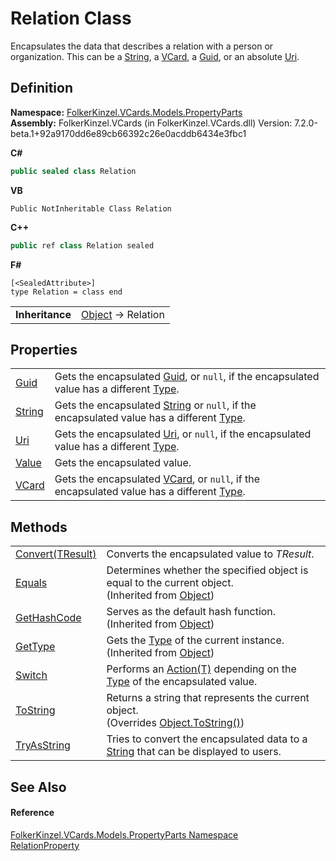 # Relation Class


Encapsulates the data that describes a relation with a person or organization. This can be a <a href="https://learn.microsoft.com/dotnet/api/system.string" target="_blank" rel="noopener noreferrer">String</a>, a <a href="23413828-9a4a-2851-b88b-84d0afcb0031.md">VCard</a>, a <a href="https://learn.microsoft.com/dotnet/api/system.guid" target="_blank" rel="noopener noreferrer">Guid</a>, or an absolute <a href="https://learn.microsoft.com/dotnet/api/system.uri" target="_blank" rel="noopener noreferrer">Uri</a>.



## Definition
**Namespace:** <a href="dbd283d2-4531-056c-7d94-281acad42316.md">FolkerKinzel.VCards.Models.PropertyParts</a>  
**Assembly:** FolkerKinzel.VCards (in FolkerKinzel.VCards.dll) Version: 7.2.0-beta.1+92a9170dd6e89cb66392c26e0acddb6434e3fbc1

**C#**
``` C#
public sealed class Relation
```
**VB**
``` VB
Public NotInheritable Class Relation
```
**C++**
``` C++
public ref class Relation sealed
```
**F#**
``` F#
[<SealedAttribute>]
type Relation = class end
```

<table><tr><td><strong>Inheritance</strong></td><td><a href="https://learn.microsoft.com/dotnet/api/system.object" target="_blank" rel="noopener noreferrer">Object</a>  →  Relation</td></tr>
</table>



## Properties
<table>
<tr>
<td><a href="2140a78e-71a9-62ff-eb34-48be1c9b328a.md">Guid</a></td>
<td>Gets the encapsulated <a href="https://learn.microsoft.com/dotnet/api/system.guid" target="_blank" rel="noopener noreferrer">Guid</a>, or <code>null</code>, if the encapsulated value has a different <a href="https://learn.microsoft.com/dotnet/api/system.type" target="_blank" rel="noopener noreferrer">Type</a>.</td></tr>
<tr>
<td><a href="6196999b-7be6-effb-82ec-c5f66d53266c.md">String</a></td>
<td>Gets the encapsulated <a href="https://learn.microsoft.com/dotnet/api/system.string" target="_blank" rel="noopener noreferrer">String</a> or <code>null</code>, if the encapsulated value has a different <a href="https://learn.microsoft.com/dotnet/api/system.type" target="_blank" rel="noopener noreferrer">Type</a>.</td></tr>
<tr>
<td><a href="0b1545e4-13b7-2b49-616d-68ca1b518456.md">Uri</a></td>
<td>Gets the encapsulated <a href="https://learn.microsoft.com/dotnet/api/system.uri" target="_blank" rel="noopener noreferrer">Uri</a>, or <code>null</code>, if the encapsulated value has a different <a href="https://learn.microsoft.com/dotnet/api/system.type" target="_blank" rel="noopener noreferrer">Type</a>.</td></tr>
<tr>
<td><a href="5f0713f4-3534-4080-f6ab-90494321a088.md">Value</a></td>
<td>Gets the encapsulated value.</td></tr>
<tr>
<td><a href="19d7c2c4-3b00-bba0-332f-b86166bc031a.md">VCard</a></td>
<td>Gets the encapsulated <a href="23413828-9a4a-2851-b88b-84d0afcb0031.md">VCard</a>, or <code>null</code>, if the encapsulated value has a different <a href="https://learn.microsoft.com/dotnet/api/system.type" target="_blank" rel="noopener noreferrer">Type</a>.</td></tr>
</table>

## Methods
<table>
<tr>
<td><a href="94388ac0-3036-f176-355e-f6891ce97931.md">Convert(TResult)</a></td>
<td>Converts the encapsulated value to <em>TResult</em>.</td></tr>
<tr>
<td><a href="https://learn.microsoft.com/dotnet/api/system.object.equals#system-object-equals(system-object)" target="_blank" rel="noopener noreferrer">Equals</a></td>
<td>Determines whether the specified object is equal to the current object.<br />(Inherited from <a href="https://learn.microsoft.com/dotnet/api/system.object" target="_blank" rel="noopener noreferrer">Object</a>)</td></tr>
<tr>
<td><a href="https://learn.microsoft.com/dotnet/api/system.object.gethashcode" target="_blank" rel="noopener noreferrer">GetHashCode</a></td>
<td>Serves as the default hash function.<br />(Inherited from <a href="https://learn.microsoft.com/dotnet/api/system.object" target="_blank" rel="noopener noreferrer">Object</a>)</td></tr>
<tr>
<td><a href="https://learn.microsoft.com/dotnet/api/system.object.gettype" target="_blank" rel="noopener noreferrer">GetType</a></td>
<td>Gets the <a href="https://learn.microsoft.com/dotnet/api/system.type" target="_blank" rel="noopener noreferrer">Type</a> of the current instance.<br />(Inherited from <a href="https://learn.microsoft.com/dotnet/api/system.object" target="_blank" rel="noopener noreferrer">Object</a>)</td></tr>
<tr>
<td><a href="f41dfe2a-8c94-69ff-3372-8fc436910801.md">Switch</a></td>
<td>Performs an <a href="https://learn.microsoft.com/dotnet/api/system.action-1" target="_blank" rel="noopener noreferrer">Action(T)</a> depending on the <a href="https://learn.microsoft.com/dotnet/api/system.type" target="_blank" rel="noopener noreferrer">Type</a> of the encapsulated value.</td></tr>
<tr>
<td><a href="ed8a9515-0be6-a8be-ec48-62150f8b0d6f.md">ToString</a></td>
<td>Returns a string that represents the current object.<br />(Overrides <a href="https://learn.microsoft.com/dotnet/api/system.object.tostring" target="_blank" rel="noopener noreferrer">Object.ToString()</a>)</td></tr>
<tr>
<td><a href="f7ae92d1-80d8-f952-3aab-d89a37d33a21.md">TryAsString</a></td>
<td>Tries to convert the encapsulated data to a <a href="https://learn.microsoft.com/dotnet/api/system.string" target="_blank" rel="noopener noreferrer">String</a> that can be displayed to users.</td></tr>
</table>

## See Also


#### Reference
<a href="dbd283d2-4531-056c-7d94-281acad42316.md">FolkerKinzel.VCards.Models.PropertyParts Namespace</a>  
<a href="fafb9a2d-3fc2-1db2-dd49-90299dc5fc8e.md">RelationProperty</a>  
